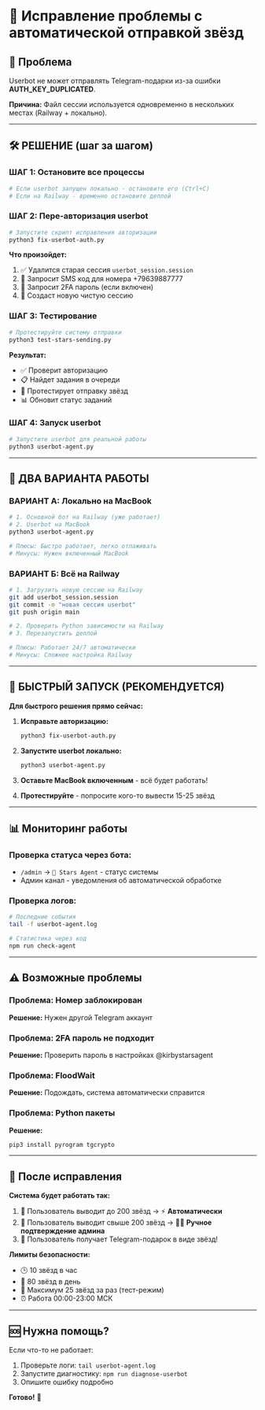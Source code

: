 # 🔧 Исправление проблемы с автоматической отправкой звёзд

## 🚨 Проблема
Userbot не может отправлять Telegram-подарки из-за ошибки **AUTH_KEY_DUPLICATED**.

**Причина:** Файл сессии используется одновременно в нескольких местах (Railway + локально).

---

## 🛠️ РЕШЕНИЕ (шаг за шагом)

### ШАГ 1: Остановите все процессы
```bash
# Если userbot запущен локально - остановите его (Ctrl+C)
# Если на Railway - временно остановите деплой
```

### ШАГ 2: Пере-авторизация userbot
```bash
# Запустите скрипт исправления авторизации
python3 fix-userbot-auth.py
```

**Что произойдет:**
1. ✅ Удалится старая сессия `userbot_session.session`
2. 📱 Запросит SMS код для номера +79639887777
3. 🔐 Запросит 2FA пароль (если включен)
4. 💾 Создаст новую чистую сессию

### ШАГ 3: Тестирование
```bash
# Протестируйте систему отправки
python3 test-stars-sending.py
```

**Результат:**
- ✅ Проверит авторизацию
- 📋 Найдет задания в очереди
- 🧪 Протестирует отправку звёзд
- 📊 Обновит статус заданий

### ШАГ 4: Запуск userbot
```bash
# Запустите userbot для реальной работы
python3 userbot-agent.py
```

---

## 🎯 ДВА ВАРИАНТА РАБОТЫ

### ВАРИАНТ А: Локально на MacBook
```bash
# 1. Основной бот на Railway (уже работает)
# 2. Userbot на MacBook
python3 userbot-agent.py

# Плюсы: Быстро работает, легко отлаживать
# Минусы: Нужен включенный MacBook
```

### ВАРИАНТ Б: Всё на Railway  
```bash
# 1. Загрузить новую сессию на Railway
git add userbot_session.session
git commit -m "новая сессия userbot"
git push origin main

# 2. Проверить Python зависимости на Railway
# 3. Перезапустить деплой

# Плюсы: Работает 24/7 автоматически
# Минусы: Сложнее настройка Railway
```

---

## 🚀 БЫСТРЫЙ ЗАПУСК (РЕКОМЕНДУЕТСЯ)

**Для быстрого решения прямо сейчас:**

1. **Исправьте авторизацию:**
   ```bash
   python3 fix-userbot-auth.py
   ```

2. **Запустите userbot локально:**
   ```bash
   python3 userbot-agent.py
   ```

3. **Оставьте MacBook включенным** - всё будет работать!

4. **Протестируйте** - попросите кого-то вывести 15-25 звёзд

---

## 📊 Мониторинг работы

### Проверка статуса через бота:
- `/admin` → `🤖 Stars Agent` - статус системы
- Админ канал - уведомления об автоматической обработке

### Проверка логов:
```bash
# Последние события
tail -f userbot-agent.log

# Статистика через код
npm run check-agent
```

---

## ⚠️ Возможные проблемы

### Проблема: Номер заблокирован
**Решение:** Нужен другой Telegram аккаунт

### Проблема: 2FA пароль не подходит  
**Решение:** Проверить пароль в настройках @kirbystarsagent

### Проблема: FloodWait
**Решение:** Подождать, система автоматически справится

### Проблема: Python пакеты
**Решение:**
```bash
pip3 install pyrogram tgcrypto
```

---

## 🎉 После исправления

**Система будет работать так:**

1. 👤 Пользователь выводит до 200 звёзд → ⚡ **Автоматически**
2. 👤 Пользователь выводит свыше 200 звёзд → 👨‍💼 **Ручное подтверждение админа**
3. 🎁 Пользователь получает Telegram-подарок в виде звёзд!

**Лимиты безопасности:**
- 🕒 10 звёзд в час
- 📅 80 звёзд в день  
- 🧪 Максимум 25 звёзд за раз (тест-режим)
- ⏰ Работа 00:00-23:00 МСК

---

## 🆘 Нужна помощь?

Если что-то не работает:
1. Проверьте логи: `tail userbot-agent.log`
2. Запустите диагностику: `npm run diagnose-userbot`
3. Опишите ошибку подробно

**Готово!** 🚀
